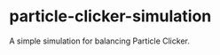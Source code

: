 particle-clicker-simulation
===========================

A simple simulation for balancing Particle Clicker.
